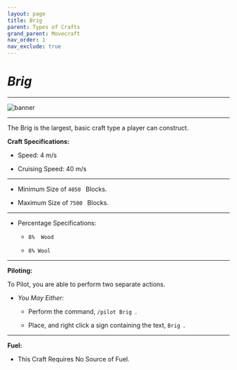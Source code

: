 ```yaml
---
layout: page
title: Brig
parent: Types of Crafts
grand_parent: Movecraft
nav_order: 1
nav_exclude: true
---
```


# ***Brig***

---

![banner](https://www.minecraft.net/content/dam/archive/21d5dbbef187a17a5d55591a12841e94-Header.jpg)

---

The Brig is the largest, basic craft type a player can construct.

**Craft Specifications:**

- Speed: 4 m/s
  
- Cruising Speed: 40 m/s

---

- Minimum Size of  `4050 ` Blocks.
  
- Maximum Size of  `7500 ` Blocks.

---

- Percentage Specifications:
  
  - `8%  Wood `
    
  - `8% Wool `
    
---

**Piloting:**

To Pilot, you are able to perform two separate actions.
- *You May Either:*
  
    - Perform the command,  `/pilot Brig `.
      
    - Place, and right click a sign containing the text,  `Brig `.

--- 

**Fuel:**
- This Craft Requires No Source of Fuel.

